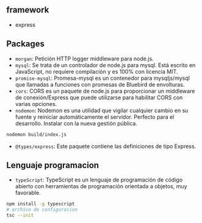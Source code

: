 ## framework
-   express

## Packages
-   `morgan`: Petición HTTP logger middleware para node.js.
-   `mysql`: Se trata de un controlador de node.js para mysql. Está escrito en JavaScript, no requiere compilación y es 100% con licencia MIT.
-   `promise-mysql`: Promesa-mysql es un contenedor para mysqljs/mysql que llamadas a funciones con promesas de Bluebird de envolturas.
-   `cors`: CORS es un paquete de node.js para proporcionar un middleware de conexión/Express que puede utilizarse para habilitar CORS con varias opciones.
-   `nodemon`: Nodemon es una utilidad que vigilar cualquier cambio en su fuente y reiniciar automáticamente el servidor. Perfecto para el desarrollo. Instalar con la nueva gestión pública.

```sh
nodemon build/index.js
```
-   `@types/express`: Este paquete contiene las definiciones de tipo Express.

## Lenguaje programacion
-   `typeScript`: TypeScript es un lenguaje de programación de código abierto con herramientas de programación orientada a objetos, muy favorable.
```sh
npm install -g typescript
# archivo de configuracion
tsc --init
```